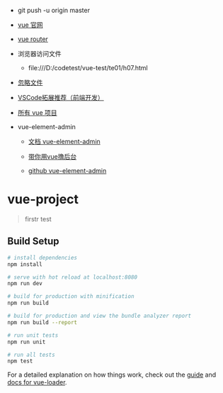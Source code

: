 - git push -u origin master

- [vue 官网](https://cn.vuejs.org/v2/guide/index.html)

- [vue router](https://router.vuejs.org/zh/guide/essentials/navigation.html)

- 浏览器访问文件
    - file:///D:/codetest/vue-test/te01/h07.html

- [忽略文件](http://www.chengxusheji.com/archives/121.html)

- [VSCode拓展推荐（前端开发）](https://github.com/varHarrie/varharrie.github.io/issues/10)

- [所有 vue 项目](https://github.com/opendigg/awesome-github-vue)

- vue-element-admin
    - [文档 vue-element-admin](https://panjiachen.github.io/vue-element-admin-site/zh/guide/#%E5%8A%9F%E8%83%BD)

    - [带你用vue撸后台](https://juejin.im/post/59097cd7a22b9d0065fb61d2)

    - [github vue-element-admin](https://github.com/PanJiaChen/vue-element-admin)


# vue-project

> firstr test

## Build Setup

``` bash
# install dependencies
npm install

# serve with hot reload at localhost:8080
npm run dev

# build for production with minification
npm run build

# build for production and view the bundle analyzer report
npm run build --report

# run unit tests
npm run unit

# run all tests
npm test
```

For a detailed explanation on how things work, check out the [guide](http://vuejs-templates.github.io/webpack/) and [docs for vue-loader](http://vuejs.github.io/vue-loader).
